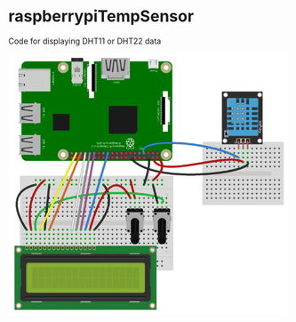 # raspberrypiTempSensor
Code for displaying DHT11 or DHT22 data

![alt text](https://github.com/landenthemick/raspberrypiTempSensor/blob/main/LCDOutput.png?raw=true)
